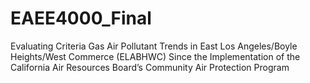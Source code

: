 # EAEE4000_Final
Evaluating Criteria Gas Air Pollutant Trends in East Los Angeles/Boyle Heights/West Commerce (ELABHWC) Since the Implementation of the California Air Resources Board’s Community Air Protection Program

